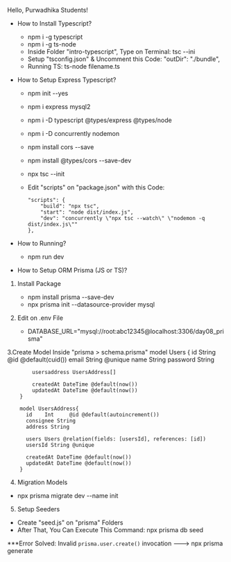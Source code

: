 Hello, Purwadhika Students!

+ How to Install Typescript?
  - npm i -g typescript
  - npm i -g ts-node
  - Inside Folder "intro-typescript", Type on Terminal: tsc --ini
  - Setup "tsconfig.json" & Uncomment this Code: "outDir": "./bundle",
  - Running TS: ts-node filename.ts

+ How to Setup Express Typescript?
  - npm init --yes
  - npm i express mysql2
  - npm i -D typescript @types/express @types/node
  - npm i -D concurrently nodemon
  - npm install cors --save
  - npm install @types/cors --save-dev
  - npx tsc --init
  - Edit "scripts" on "package.json" with this Code:
    
        "scripts": {
            "build": "npx tsc",
            "start": "node dist/index.js",
            "dev": "concurrently \"npx tsc --watch\" \"nodemon -q dist/index.js\""
        },

+ How to Running?
  - npm run dev

+ How to Setup ORM Prisma (JS or TS)?
1. Install Package
     - npm install prisma --save-dev
     - npx prisma init --datasource-provider mysql

3. Edit on .env File
     - DATABASE_URL="mysql://root:abc12345@localhost:3306/day08_prisma"

3.Create Model Inside "prisma > schema.prisma"
        model Users {
            id    String     @id @default(cuid())
            email String  @unique
            name  String
            password String
          
            usersaddress UsersAddress[]
          
            createdAt DateTime @default(now()) 
            updatedAt DateTime @default(now()) 
        }
  
        model UsersAddress{
          id    Int     @id @default(autoincrement())
          consignee String 
          address String
        
          users Users @relation(fields: [usersId], references: [id])
          usersId String @unique  
        
          createdAt DateTime @default(now()) 
          updatedAt DateTime @default(now()) 
        }

4. Migration Models
  - npx prisma migrate dev --name init

5. Setup Seeders
  - Create "seed.js" on "prisma" Folders
  - After That, You Can Execute This Command: npx prisma db seed

***Error Solved:
Invalid `prisma.user.create()` invocation ---> npx prisma generate
